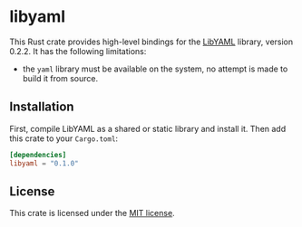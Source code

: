 # libyaml

This Rust crate provides high-level bindings for the [LibYAML] library,
version 0.2.2.  It has the following limitations:

* the `yaml` library must be available on the system, no attempt is made to
  build it from source.

[LibYAML]: https://github.com/yaml/libyaml

## Installation

First, compile LibYAML as a shared or static library and install it.  Then add
this crate to your `Cargo.toml`:

```toml
[dependencies]
libyaml = "0.1.0"
```

## License

This crate is licensed under the [MIT license].

[MIT license]: LICENSE
